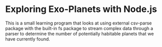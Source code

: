 # Exploring Exo-Planets with Node.js
This is a small learning program that looks at using external csv-parse package with the built-in fs package to stream complex data through a parser to determine the number of potentially habitable planets that we have currently found.